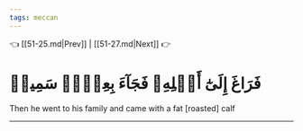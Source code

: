 ```yaml
---
tags: meccan
---
```


👈 [[51-25.md|Prev]] | [[51-27.md|Next]] 👉

# فَرَاغَ إِلَىٰٓ أَهۡلِهِۦ فَجَآءَ بِعِجۡلٖ سَمِينٖ

Then he went to his family and came with a fat [roasted] calf

---

